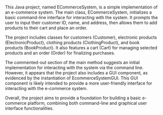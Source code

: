 This Java project, named ECommerceSystem, is a simple implementation of an e-commerce system. The main class, ECommerceSystem, initializes a basic command-line interface for interacting with the system. It prompts the user to input their customer ID, name, and address, then allows them to add products to their cart and place an order.

The project includes classes for customers (Customer), electronic products (ElectronicProduct), clothing products (ClothingProduct), and book products (BookProduct). It also features a cart (Cart) for managing selected products and an order (Order) for finalizing purchases.

The commented-out section of the main method suggests an initial implementation for interacting with the system via the command line. However, it appears that the project also includes a GUI component, as evidenced by the instantiation of EcommerceSystemGUI. This GUI component is likely intended to provide a more user-friendly interface for interacting with the e-commerce system.

Overall, the project aims to provide a foundation for building a basic e-commerce platform, combining both command-line and graphical user interface functionalities.
